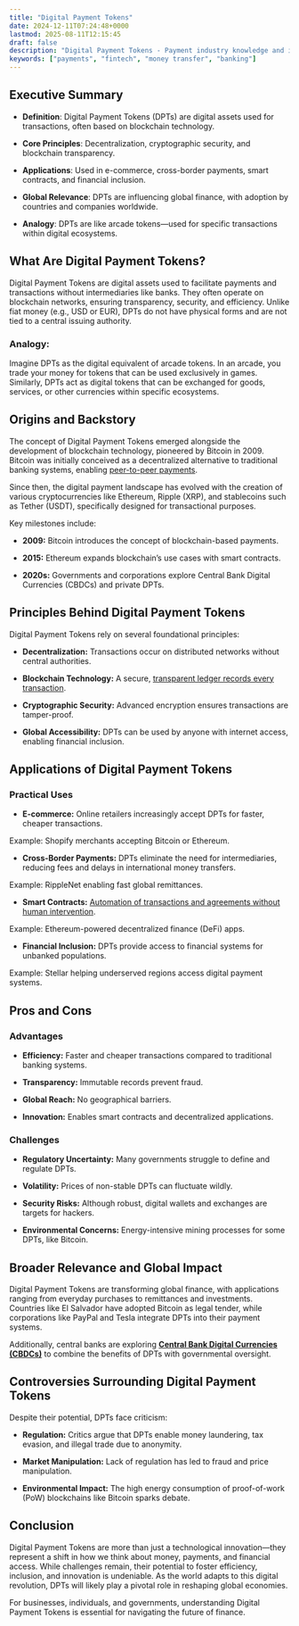 ```yaml
---
title: "Digital Payment Tokens"
date: 2024-12-11T07:24:48+0000
lastmod: 2025-08-11T12:15:45
draft: false
description: "Digital Payment Tokens - Payment industry knowledge and insights"
keywords: ["payments", "fintech", "money transfer", "banking"]
---
```


## Executive Summary

- **Definition**: Digital Payment Tokens (DPTs) are digital assets used for transactions, often based on blockchain technology.

- **Core Principles**: Decentralization, cryptographic security, and blockchain transparency.

- **Applications**: Used in e-commerce, cross-border payments, smart contracts, and financial inclusion.

- **Global Relevance**: DPTs are influencing global finance, with adoption by countries and companies worldwide.

- **Analogy**: DPTs are like arcade tokens—used for specific transactions within digital ecosystems.

## What Are Digital Payment Tokens?

Digital Payment Tokens are digital assets used to facilitate payments and transactions without intermediaries like banks. They often operate on blockchain networks, ensuring transparency, security, and efficiency. Unlike fiat money (e.g., USD or EUR), DPTs do not have physical forms and are not tied to a central issuing authority.

### **Analogy:**

Imagine DPTs as the digital equivalent of arcade tokens. In an arcade, you trade your money for tokens that can be used exclusively in games. Similarly, DPTs act as digital tokens that can be exchanged for goods, services, or other currencies within specific ecosystems.

## Origins and Backstory

The concept of Digital Payment Tokens emerged alongside the development of blockchain technology, pioneered by Bitcoin in 2009. Bitcoin was initially conceived as a decentralized alternative to traditional banking systems, enabling [peer-to-peer payments](https://faisalkhanllc.xyz/resources/payments-wiki/p/peer-to-peer-p2p/).

Since then, the digital payment landscape has evolved with the creation of various cryptocurrencies like Ethereum, Ripple (XRP), and stablecoins such as Tether (USDT), specifically designed for transactional purposes.

Key milestones include:

- **2009:** Bitcoin introduces the concept of blockchain-based payments.

- **2015:** Ethereum expands blockchain’s use cases with smart contracts.

- **2020s:** Governments and corporations explore Central Bank Digital Currencies (CBDCs) and private DPTs.

## Principles Behind Digital Payment Tokens

Digital Payment Tokens rely on several foundational principles:

- **Decentralization:** Transactions occur on distributed networks without central authorities.

- **Blockchain Technology:** A secure, [transparent ledger records every transaction](https://faisalkhanllc.xyz/resources/payments-wiki/b/blockchain/).

- **Cryptographic Security:** Advanced encryption ensures transactions are tamper-proof.

- **Global Accessibility:** DPTs can be used by anyone with internet access, enabling financial inclusion.

## Applications of Digital Payment Tokens

### **Practical Uses**

- **E-commerce:** Online retailers increasingly accept DPTs for faster, cheaper transactions.

Example: Shopify merchants accepting Bitcoin or Ethereum.

- **Cross-Border Payments:** DPTs eliminate the need for intermediaries, reducing fees and delays in international money transfers.

Example: RippleNet enabling fast global remittances.

- **Smart Contracts:** [Automation of transactions and agreements without human intervention](https://faisalkhanllc.xyz/resources/payments-wiki/s/smart-contract/).

Example: Ethereum-powered decentralized finance (DeFi) apps.

- **Financial Inclusion:** DPTs provide access to financial systems for unbanked populations.

Example: Stellar helping underserved regions access digital payment systems.

## Pros and Cons

### **Advantages**

- **Efficiency:** Faster and cheaper transactions compared to traditional banking systems.

- **Transparency:** Immutable records prevent fraud.

- **Global Reach:** No geographical barriers.

- **Innovation:** Enables smart contracts and decentralized applications.

### **Challenges**

- **Regulatory Uncertainty:** Many governments struggle to define and regulate DPTs.

- **Volatility:** Prices of non-stable DPTs can fluctuate wildly.

- **Security Risks:** Although robust, digital wallets and exchanges are targets for hackers.

- **Environmental Concerns:** Energy-intensive mining processes for some DPTs, like Bitcoin.

## Broader Relevance and Global Impact

Digital Payment Tokens are transforming global finance, with applications ranging from everyday purchases to remittances and investments. Countries like El Salvador have adopted Bitcoin as legal tender, while corporations like PayPal and Tesla integrate DPTs into their payment systems.

Additionally, central banks are exploring **[Central Bank Digital Currencies (CBDCs)](https://faisalkhanllc.xyz/resources/payments-wiki/c/central-bank-digital-currency-cbdc/)** to combine the benefits of DPTs with governmental oversight.

## Controversies Surrounding Digital Payment Tokens

Despite their potential, DPTs face criticism:

- **Regulation:** Critics argue that DPTs enable money laundering, tax evasion, and illegal trade due to anonymity.

- **Market Manipulation:** Lack of regulation has led to fraud and price manipulation.

- **Environmental Impact:** The high energy consumption of proof-of-work (PoW) blockchains like Bitcoin sparks debate.

## Conclusion

Digital Payment Tokens are more than just a technological innovation—they represent a shift in how we think about money, payments, and financial access. While challenges remain, their potential to foster efficiency, inclusion, and innovation is undeniable. As the world adapts to this digital revolution, DPTs will likely play a pivotal role in reshaping global economies.

For businesses, individuals, and governments, understanding Digital Payment Tokens is essential for navigating the future of finance.